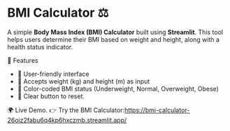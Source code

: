 # BMI Calculator ⚖️

A simple **Body Mass Index (BMI) Calculator** built using **Streamlit**. This tool helps users determine their BMI based on weight and height, along with a health status indicator.

 🚀 Features
- 🎯 User-friendly interface  
- 📏 Accepts weight (kg) and height (m) as input  
- 🎨 Color-coded BMI status (Underweight, Normal, Overweight, Obese)  
- 🔄 Clear button to reset.
  
🌍 Live Demo.
👉 Try the BMI Calculator:https://bmi-calculator-26oiz2fabu6q4kp6hxczmb.streamlit.app/




